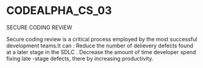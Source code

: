 # CODEALPHA_CS_03
SECURE CODING REVIEW

Secure coding review is a critical process employed by the most successful development teams.It can : Reduce the number of delievery defects found at a later stage in the SDLC . Decrease the amount of time developer spend fixing late -stage defects, there by increasing productivity.